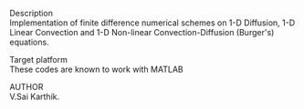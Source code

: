  Description<br/>
     Implementation of finite difference numerical schemes on 1-D Diffusion, 1-D Linear Convection and 1-D Non-linear Convection-Diffusion (Burger's) equations.

Target platform<br/>
      These codes are known to work with MATLAB

AUTHOR<br/>
      V.Sai Karthik.
